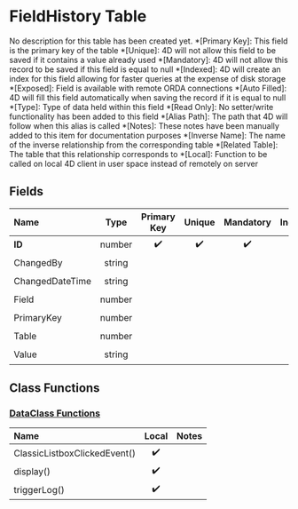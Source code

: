 ﻿# FieldHistory Table
No description for this table has been created yet.
*[Primary Key]: This field is the primary key of the table
*[Unique]: 4D will not allow this field to be saved if it contains a value already used
*[Mandatory]: 4D will not allow this record to be saved if this field is equal to null
*[Indexed]: 4D will create an index for this field allowing for faster queries at the expense of disk storage
*[Exposed]: Field is available with remote ORDA connections
*[Auto Filled]: 4D will fill this field automatically when saving the record if it is equal to null
*[Type]: Type of data held within this field
*[Read Only]: No setter/write functionality has been added to this field
*[Alias Path]: The path that 4D will follow when this alias is called
*[Notes]: These notes have been manually added to this item for documentation purposes
*[Inverse Name]: The name of the inverse relationship from the corresponding table
*[Related Table]: The table that this relationship corresponds to
*[Local]: Function to be called on local 4D client in user space instead of remotely on server
## Fields

|Name|Type|Primary Key|Unique|Mandatory|Indexed|Exposed|Auto Filled|Notes|
|:---|:---:|:---:|:---:|:---:|:---:|:---:|:---:|:---:|
|**ID**|number|✔️|✔️|✔️|✔️|✔️|✔️||
|ChangedBy|string|||||✔️|||
|ChangedDateTime|string|||||✔️|||
|Field|number||||✔️|✔️|||
|PrimaryKey|number||||✔️|✔️|||
|Table|number||||✔️|✔️|||
|Value|string|||||✔️|||
## Class Functions
### [DataClass Functions](https://github.com/synthotec/SynthoTec-4D/blob/main/Project/Sources/Classes/FieldHistory.4dm)

|Name|Local|Notes|
|:---|:---:|:---:|
|ClassicListboxClickedEvent()|✔️||
|display()|✔️||
|triggerLog()|✔️||